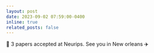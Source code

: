 ```yaml
---
layout: post
date: 2023-09-02 07:59:00-0400
inline: true
related_posts: false
---
```


:partying_face: 3 papers accepted at Neurips. See you in New orleans :airplane:
